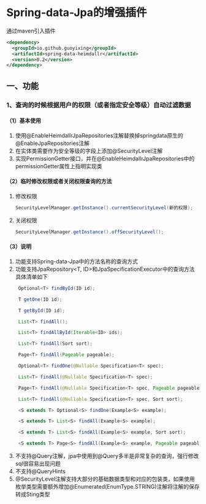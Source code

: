 # Spring-data-Jpa的增强插件
通过maven引入插件
```xml
<dependency>
  <groupId>io.github.guoyixing</groupId>
  <artifactId>spring-data-heimdallr</artifactId>
  <version>0.2</version>
</dependency>
```

## 一、功能
### 1、查询的时候根据用户的权限（或者指定安全等级）自动过滤数据
#### （1）基本使用
1. 使用@EnableHeimdallrJpaRepositories注解替换掉springdata原生的@EnableJpaRepositories注解
2. 在实体类需要作为安全等级的字段上添加@SecurityLevel注解
3. 实现PermissionGetter接口，并在@EnableHeimdallrJpaRepositories中的permissionGetter属性上指明实现类

#### （2）临时修改权限或者关闭权限查询的方法
1. 修改权限
    ```java
    SecurityLevelManager.getInstance().currentSecurityLevel(新的权限);
    ```
2. 关闭权限
    ```java
    SecurityLevelManager.getInstance().offSecurityLevel();
    ```
   
#### （3）说明
1. 功能支持Spring-data-Jpa中的方法名称的查询方式
2. 功能支持JpaRepository<T, ID>和JpaSpecificationExecutor<T>中的查询方法
   具体清单如下
   ```java
    Optional<T> findById(ID id);

    T getOne(ID id);

    T getById(ID id);

    List<T> findAll();

    List<T> findAllById(Iterable<ID> ids);

    List<T> findAll(Sort sort);

    Page<T> findAll(Pageable pageable);

    Optional<T> findOne(@Nullable Specification<T> spec);

    List<T> findAll(@Nullable Specification<T> spec);

    Page<T> findAll(@Nullable Specification<T> spec, Pageable pageable);

    List<T> findAll(@Nullable Specification<T> spec, Sort sort);

    <S extends T> Optional<S> findOne(Example<S> example);

    <S extends T> List<S> findAll(Example<S> example);

    <S extends T> List<S> findAll(Example<S> example, Sort sort);

    <S extends T> Page<S> findAll(Example<S> example, Pageable pageable);
   ```
3. 不支持@Query注解，jpa中使用到@Query多半是非常复杂的查询，强行修改sql很容易出现问题
4. 不支持@QueryHints
5. @SecurityLevel注解支持大部分的基础数据类型和对应的包装类，如果使用枚举类型需要额外增加@Enumerated(EnumType.STRING)注解将注解的保存转成Sting类型
